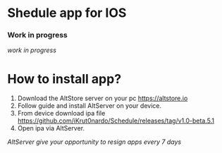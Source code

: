 # Shedule app for IOS
### Work in progress

*work in progress*

# How to install app?

1. Download the AltStore server on your pc https://altstore.io
2. Follow guide and install AltServer on your device.
3. From device download ipa file https://github.com/iKrut0nardo/Schedule/releases/tag/v1.0-beta.5.1
4. Open ipa via AltServer.

*AltServer give your opportunity to resign apps every 7 days*

